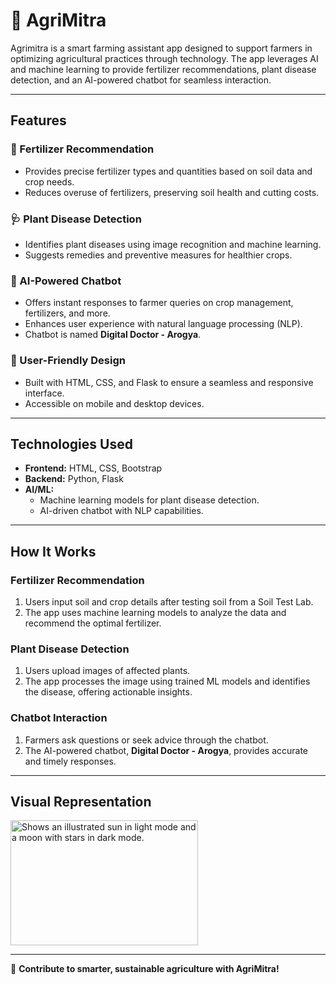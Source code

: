 # 🌾 **AgriMitra**  

Agrimitra is a smart farming assistant app designed to support farmers in optimizing agricultural practices through technology. The app leverages AI and machine learning to provide fertilizer recommendations, plant disease detection, and an AI-powered chatbot for seamless interaction.  

---

## **Features**  

### 🌱 Fertilizer Recommendation  
- Provides precise fertilizer types and quantities based on soil data and crop needs.  
- Reduces overuse of fertilizers, preserving soil health and cutting costs.  

### 🩺 Plant Disease Detection  
- Identifies plant diseases using image recognition and machine learning.  
- Suggests remedies and preventive measures for healthier crops.  

### 🤖 AI-Powered Chatbot  
- Offers instant responses to farmer queries on crop management, fertilizers, and more.  
- Enhances user experience with natural language processing (NLP).  
- Chatbot is named **Digital Doctor - Arogya**.  

### 🎨 User-Friendly Design  
- Built with HTML, CSS, and Flask to ensure a seamless and responsive interface.  
- Accessible on mobile and desktop devices.  

---

## **Technologies Used**  
- **Frontend:** HTML, CSS, Bootstrap  
- **Backend:** Python, Flask  
- **AI/ML:**  
  - Machine learning models for plant disease detection.  
  - AI-driven chatbot with NLP capabilities.  

---

## **How It Works**  

### Fertilizer Recommendation  
1. Users input soil and crop details after testing soil from a Soil Test Lab.  
2. The app uses machine learning models to analyze the data and recommend the optimal fertilizer.  

### Plant Disease Detection  
1. Users upload images of affected plants.  
2. The app processes the image using trained ML models and identifies the disease, offering actionable insights.  

### Chatbot Interaction  
1. Farmers ask questions or seek advice through the chatbot.  
2. The AI-powered chatbot, **Digital Doctor - Arogya**, provides accurate and timely responses.  

---

## **Visual Representation**  
<picture>  
  <source media="(prefers-color-scheme: dark)" srcset="https://user-images.githubusercontent.com/25423296/163456776-7f95b81a-f1ed-45f7-b7ab-8fa810d529fa.png">  
  <source media="(prefers-color-scheme: light)" srcset="https://user-images.githubusercontent.com/25423296/163456779-a8556205-d0a5-45e2-ac17-42d089e3c3f8.png">  
  <img alt="Shows an illustrated sun in light mode and a moon with stars in dark mode." src="https://user-images.githubusercontent.com/25423296/163456779-a8556205-d0a5-45e2-ac17-42d089e3c3f8.png" width="300" height="200">  
</picture>  

---  

🌟 **Contribute to smarter, sustainable agriculture with AgriMitra!**  
